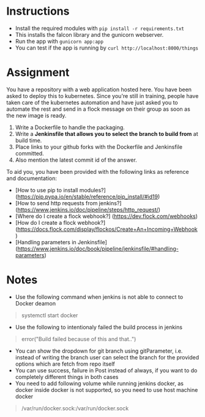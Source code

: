 # Instructions
* Install the required modules with `pip install -r requirements.txt`
* This installs the falcon library and the gunicorn webserver.
* Run the app with `gunicorn app:app`
* You can test if the app is running by `curl http://localhost:8000/things`

# Assignment
You have a repository with a web application hosted here. You have been asked to deploy this to kubernetes. Since you're still in training, people have taken care of the kubernetes automation and have just asked you to automate the rest and send in a flock message on their group as soon as the new image is ready.

1. Write a Dockerfile to handle the packaging.
2. Write a **Jenkinsfile that allows you to select the branch to build from** at build time. 
3. Place links to your github forks with the Dockerfile and Jenkinsfile committed.
4. Also mention the latest commit id of the answer.

To aid you, you have been provided with the following links as reference and documentation:
* [How to use pip to install modules?] (https://pip.pypa.io/en/stable/reference/pip_install/#id19)
* [How to send http requests from jenkins?] (https://www.jenkins.io/doc/pipeline/steps/http_request/)
* [Where do I create a flock webhook?] (https://dev.flock.com/webhooks)
* [How do I create a flock webhook?] (https://docs.flock.com/display/flockos/Create+An+Incoming+Webhook)
* [Handling parameters in Jenkinsfile] (https://www.jenkins.io/doc/book/pipeline/jenkinsfile/#handling-parameters)

# Notes
* Use the following command when jenkins is not able to connect to Docker deamon
> systemctl start docker
* Use the following to intentionaly failed the build process in jenkins
> error("Build failed because of this and that..")
* You can show the dropdown for git branch using gitParameter, i.e. instead of writing the branch user can select the branch for the provided options which are fetch from repo itself
* You can use success, failure in Post instead of always, if you want to do completely different things in both cases
* You need to add following volume while running jenkins docker, as docker inside docker is not supported, so you need to use host machine docker
> /var/run/docker.sock:/var/run/docker.sock

